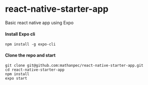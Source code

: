 # react-native-starter-app
Basic react native app using Expo

#### Install Expo cli

```
npm install -g expo-cli
```


#### Clone the repo and start

```
git clone git@github.com:mathanpec/react-native-starter-app.git
cd react-native-starter-app
npm install
expo start
```

